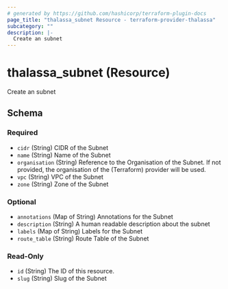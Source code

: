 ```yaml
---
# generated by https://github.com/hashicorp/terraform-plugin-docs
page_title: "thalassa_subnet Resource - terraform-provider-thalassa"
subcategory: ""
description: |-
  Create an subnet
---
```


# thalassa_subnet (Resource)

Create an subnet



<!-- schema generated by tfplugindocs -->
## Schema

### Required

- `cidr` (String) CIDR of the Subnet
- `name` (String) Name of the Subnet
- `organisation` (String) Reference to the Organisation of the Subnet. If not provided, the organisation of the (Terraform) provider will be used.
- `vpc` (String) VPC of the Subnet
- `zone` (String) Zone of the Subnet

### Optional

- `annotations` (Map of String) Annotations for the Subnet
- `description` (String) A human readable description about the subnet
- `labels` (Map of String) Labels for the Subnet
- `route_table` (String) Route Table of the Subnet

### Read-Only

- `id` (String) The ID of this resource.
- `slug` (String) Slug of the Subnet
